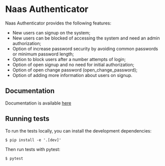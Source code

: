 # Naas Authenticator

Naas Authenticator provides the following features:

* New users can signup on the system;
* New users can be blocked of accessing the system and need an admin authorization;
* Option of increase password security by avoiding common passwords or minimum password length;
* Option to block users after a number attempts of login;
* Option of open signup and no need for initial authorization;
* Option of open change password (open_change_password);
* Option of adding more information about users on signup.


## Documentation

Documentation is available [here](https://naas-authenticator.readthedocs.io)


## Running tests

To run the tests locally, you can install the development dependencies:

`$ pip install -e '.[dev]'`

Then run tests with pytest:

`$ pytest`

